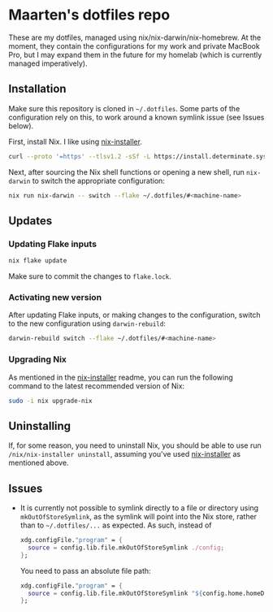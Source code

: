 # Maarten's dotfiles repo

These are my dotfiles, managed using nix/nix-darwin/nix-homebrew. At the moment,
they contain the configurations for my work and private MacBook Pro, but I may
expand them in the future for my homelab (which is currently managed
imperatively).

## Installation

Make sure this repository is cloned in `~/.dotfiles`. Some parts of the
configuration rely on this, to work around a known symlink issue (see Issues
below).

First, install Nix. I like using [nix-installer].

```sh
curl --proto '=https' --tlsv1.2 -sSf -L https://install.determinate.systems/nix | sh -s -- install
```

Next, after sourcing the Nix shell functions or opening a new shell, run
`nix-darwin` to switch the appropriate configuration:

```sh
nix run nix-darwin -- switch --flake ~/.dotfiles/#<machine-name>
```

## Updates

### Updating Flake inputs

```sh
nix flake update
```

Make sure to commit the changes to `flake.lock`.

### Activating new version

After updating Flake inputs, or making changes to the configuration, switch to
the new configuration using `darwin-rebuild`:

```sh
darwin-rebuild switch --flake ~/.dotfiles/#<machine-name>
```

### Upgrading Nix

As mentioned in the [nix-installer] readme, you can run the following command to
the latest recommended version of Nix:

```sh
sudo -i nix upgrade-nix
```

## Uninstalling

If, for some reason, you need to uninstall Nix, you should be able to use run
`/nix/nix-installer uninstall`, assuming you've used [nix-installer] as
mentioned above.

## Issues

- It is currently not possible to symlink directly to a file or directory using
  `mkOutOfStoreSymlink`, as the symlink will point into the Nix store, rather
  than to `~/.dotfiles/...` as expected. As such, instead of
  ```nix
  xdg.configFile."program" = {
    source = config.lib.file.mkOutOfStoreSymlink ./config;
  };
  ```

  You need to pass an absolute file path:

  ```nix
  xdg.configFile."program" = {
    source = config.lib.file.mkOutOfStoreSymlink "${config.home.homeDirectory}/.dotfiles/modules/program/config";
  };
  ```

[nix-installer]: https://github.com/DeterminateSystems/nix-installer?tab=readme-ov-file
